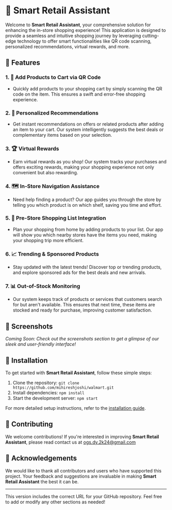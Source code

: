 # 🛒 Smart Retail Assistant

Welcome to **Smart Retail Assistant**, your comprehensive solution for enhancing the in-store shopping experience! This application is designed to provide a seamless and intuitive shopping journey by leveraging cutting-edge technology to offer smart functionalities like QR code scanning, personalized recommendations, virtual rewards, and more.

## 🚀 Features

### 1. 📱 Add Products to Cart via QR Code
- Quickly add products to your shopping cart by simply scanning the QR code on the item. This ensures a swift and error-free shopping experience.

### 2. 🎯 Personalized Recommendations
- Get instant recommendations on offers or related products after adding an item to your cart. Our system intelligently suggests the best deals or complementary items based on your selection.

### 3. 🏆 Virtual Rewards
- Earn virtual rewards as you shop! Our system tracks your purchases and offers exciting rewards, making your shopping experience not only convenient but also rewarding.

### 4. 🗺️ In-Store Navigation Assistance
- Need help finding a product? Our app guides you through the store by telling you which product is on which shelf, saving you time and effort.

### 5. 📝 Pre-Store Shopping List Integration
- Plan your shopping from home by adding products to your list. Our app will show you which nearby stores have the items you need, making your shopping trip more efficient.

### 6. 📈 Trending & Sponsored Products
- Stay updated with the latest trends! Discover top or trending products, and explore sponsored ads for the best deals and new arrivals.

### 7. 📊 Out-of-Stock Monitoring
- Our system keeps track of products or services that customers search for but aren't available. This ensures that next time, these items are stocked and ready for purchase, improving customer satisfaction.

## 📸 Screenshots

*Coming Soon: Check out the screenshots section to get a glimpse of our sleek and user-friendly interface!*

## 🔧 Installation

To get started with **Smart Retail Assistant**, follow these simple steps:

1. Clone the repository: `git clone https://github.com/mihireshjoshi/walmart.git`
2. Install dependencies: `npm install`
3. Start the development server: `npm start`

For more detailed setup instructions, refer to the [installation guide](#).

## 🤝 Contributing

We welcome contributions! If you're interested in improving **Smart Retail Assistant**, please read contact us at ogs.dy.2k24@gmail.com


## 🌟 Acknowledgements

We would like to thank all contributors and users who have supported this project. Your feedback and suggestions are invaluable in making **Smart Retail Assistant** the best it can be.

---

This version includes the correct URL for your GitHub repository. Feel free to add or modify any other sections as needed!
